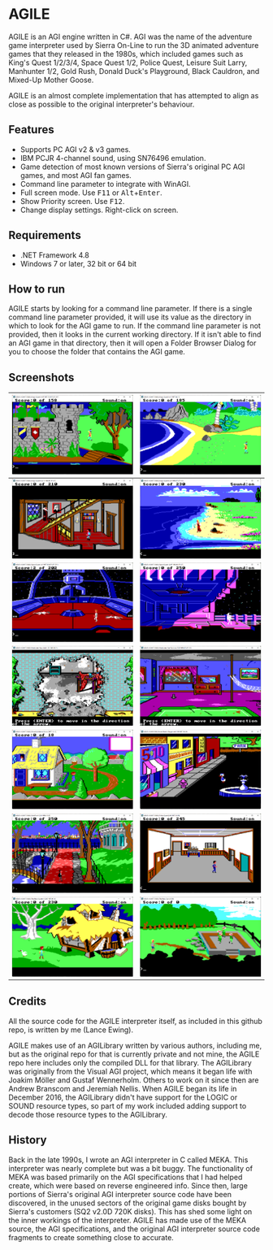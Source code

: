 # AGILE

AGILE is an AGI engine written in C#. AGI was the name of the adventure game interpreter used by Sierra On-Line to run the 3D animated adventure games that they released in the 1980s, which included games such as King's Quest 1/2/3/4, Space Quest 1/2, Police Quest, Leisure Suit Larry, Manhunter 1/2, Gold Rush, Donald Duck's Playground, Black Cauldron, and Mixed-Up Mother Goose.

AGILE is an almost complete implementation that has attempted to align as close as possible to the original interpreter's behaviour.

## Features

- Supports PC AGI v2 & v3 games.
- IBM PCJR 4-channel sound, using SN76496 emulation.
- Game detection of most known versions of Sierra's original PC AGI games, and most AGI fan games.
- Command line parameter to integrate with WinAGI.
- Full screen mode. Use <kbd>F11</kbd> or <kbd>Alt</kbd>+<kbd>Enter</kbd>.
- Show Priority screen. Use <kbd>F12</kbd>.
- Change display settings. Right-click on screen.

## Requirements

- .NET Framework 4.8
- Windows 7 or later, 32 bit or 64 bit

## How to run

AGILE starts by looking for a command line parameter. If there is a single command line parameter provided, it will use its value as the directory in which to look for the AGI game to run. If the command line parameter is not provided, then it looks in the current working directory. If it isn't able to find an AGI game in that directory, then it will open a Folder Browser Dialog for you to choose the folder that contains the AGI game.

## Screenshots

![](img/kings_quest_1.png)           |  ![](img/kings_quest_2.png)
:-------------------------:|:-------------------------:
![](img/kings_quest_3.png)  |  ![](img/kings_quest_4.png)
![](img/space_quest_1.png)     |  ![](img/space_quest_2.png)
![](img/manhunter_new_york.png)     |  ![](img/manhunter_san_francisco.png)
![](img/mixed_up_mother_goose.png)     |  ![](img/donald_ducks_playground.png)
![](img/gold_rush.png)     |  ![](img/police_quest.png)
![](img/black_cauldron.png)     |  ![](img/ruby_cast.png)

## Credits 

All the source code for the AGILE interpreter itself, as included in this github repo, is written by me (Lance Ewing).

AGILE makes use of an AGILibrary written by various authors, including me, but as the original repo for that is currently private and not mine, the AGILE repo here includes only the compiled DLL for that library. The AGILibrary was originally from the Visual AGI project, which means it began life with Joakim Möller and Gustaf Wennerholm. Others to work on it since then are Andrew Branscom and Jeremiah Nellis. When AGILE began its life in December 2016, the AGILibrary didn't have support for the LOGIC or SOUND resource types, so part of my work included adding support to decode those resource types to the AGILibrary.

## History

Back in the late 1990s, I wrote an AGI interpreter in C called MEKA. This interpreter was nearly complete but was a bit buggy. The functionality of MEKA was based primarily on the AGI specifications that I had helped create, which were based on reverse engineered info. Since then, large portions of Sierra's original AGI interpreter source code have been discovered, in the unused sectors of the original game disks bought by Sierra's customers (SQ2 v2.0D 720K disks). This has shed some light on the inner workings of the interpreter. AGILE has made use of the MEKA source, the AGI specifications, and the original AGI interpreter source code fragments to create something close to accurate.
